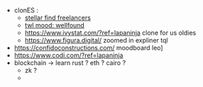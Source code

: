 - clonES :
	- [stellar find freelancers](https://www.stellar.work/?ref=lapaninja)
	- [twl mood: wellfound](https://wellfound.com/?ref=lapaninja#next)
	- https://www.ivystat.com/?ref=lapaninja clone for us oldies
	- https://www.figura.digital/ zoomed in expliner tql
- https://confidoconstructions.com/ moodboard leo]
- https://www.codi.com/?ref=lapaninja
- blockchain -> learn rust ? eth ? cairo ?
	- zk ?
	-